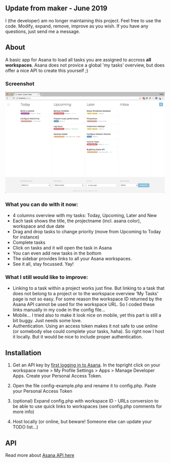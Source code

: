 ## Update from maker - June 2019

I (the developer) am no longer maintaining this project. Feel free to use the code. Modify, expand, remove, improve as you wish. If you have any questions, just send me a message.

## About

A basic app for Asana to load all tasks you are assigned to accross **all workspaces**. Asana does not provice a global 'my tasks' overview, but does offer a nice API to create this yourself ;)

### Screenshot
![A screenshot of the interface](screenshot.png?raw=true)

### What you can do with it now:
- 4 columns overview with my tasks: Today, Upcoming, Later and New
- Each task shows the title, the projectname (incl. asana color), workspace and due date
- Drag and drop tasks to change priority (move from Upcoming to Today for instance)
- Complete tasks
- Click on tasks and it will open the task in Asana
- You can even add new tasks in the bottom
- The sidebar provides links to all your Asana workspaces.
- See it all, stay focussed. Yay!


### What I still would like to improve:
- Linking to a task within a project works just fine. But linking to a task that does not belong to a project or to the workspace overview ‘My Tasks’ page is not so easy. For some reason the workspace ID returned by the Asana API cannot be used for the workspace URL. So I coded these links manually in my code in the config file…
- Mobile… I tried also to make it look nice on mobile, yet this part is still a bit buggy. Just needs some love.
- Authentication. Using an access token makes it not safe to use online (or somebody else could complete your tasks, haha). So right now I host it locally. But it would be nice to include proper authentication.


## Installation

1. Get an API key by [first logging in to Asana](https://app.asana.com). In the topright click on your workspace name > My Profile Settings > Apps > Manage Developer Apps. Create your Personal Access Token.

2. Open the file config-example.php and rename it to config.php. Paste your Personal Access Token

3. (optional) Expand config.php with workspace ID - URLs conversion to be able to use quick links to workspaces (see config.php comments for more info)

4. Host locally (or online, but beware! Someone else can update your TODO list...)


## API

Read more about [Asana API here](https://asana.com/developers/)